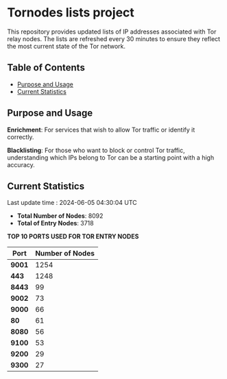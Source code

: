 # Tornodes lists project

This repository provides updated lists of IP addresses associated with Tor relay nodes. The lists are refreshed every 30 minutes to ensure they reflect the most current state of the Tor network.

## Table of Contents

- [Purpose and Usage](#purpose-and-usage)
- [Current Statistics](#current-statistics)


## Purpose and Usage

**Enrichment**: For services that wish to allow Tor traffic or identify it correctly.

**Blacklisting**: For those who want to block or control Tor traffic, understanding which IPs belong to Tor can be a starting point with a high accuracy.

## Current Statistics

Last update time : 2024-06-05 04:30:04 UTC

- **Total Number of Nodes**: 8092
- **Total of Entry Nodes**: 3718

**TOP 10 PORTS USED FOR TOR ENTRY NODES**

| **Port** | **Number of Nodes** |
|------|-----------------|
| **9001**   | 1254  |
| **443**   | 1248  |
| **8443**   | 99  |
| **9002**   | 73  |
| **9000**   | 66  |
| **80**   | 61  |
| **8080**   | 56  |
| **9100**   | 53  |
| **9200**   | 29  |
| **9300**   | 27  |

